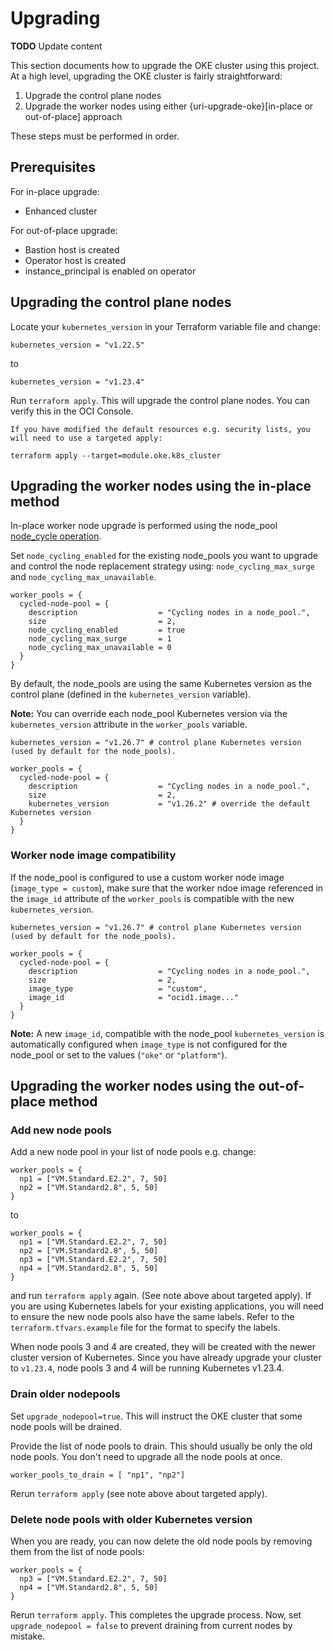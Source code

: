 # Upgrading

**TODO** Update content

This section documents how to upgrade the OKE cluster using this project. At a high level, upgrading the OKE cluster is fairly straightforward:

1. Upgrade the control plane nodes
2. Upgrade the worker nodes using either {uri-upgrade-oke}[in-place or out-of-place] approach

These steps must be performed in order.

<!---
```admonish notice
The out-of-place method is currently the **only** supported method of upgrading a cluster and worker nodes.
```
--->

## Prerequisites 

For in-place upgrade:
* Enhanced cluster

For out-of-place upgrade:
* Bastion host is created
* Operator host is created
* instance_principal is enabled on operator

## Upgrading the control plane nodes

Locate your `kubernetes_version` in your Terraform variable file and change:
```properties
kubernetes_version = "v1.22.5" 
```
to
```properties
kubernetes_version = "v1.23.4"
```

Run `terraform apply`. This will upgrade the control plane nodes. You can verify this in the OCI Console.

```admonish tip
If you have modified the default resources e.g. security lists, you will need to use a targeted apply:
```

```shell
terraform apply --target=module.oke.k8s_cluster
```

## Upgrading the worker nodes using the in-place method

In-place worker node upgrade is performed using the node_pool [node_cycle operation](https://docs.oracle.com/en-us/iaas/Content/ContEng/Tasks/contengupgradingk8sworkernode_topic-Performing_an_InPlace_Worker_Node_Upgrade_by_Cycling_an_Existing_Node_Pool.htm).

Set `node_cycling_enabled` for the existing node_pools you want to upgrade and control the node replacement strategy using: `node_cycling_max_surge` and `node_cycling_max_unavailable`.

```properties
worker_pools = {
  cycled-node-pool = {
    description                  = "Cycling nodes in a node_pool.",
    size                         = 2,
    node_cycling_enabled         = true
    node_cycling_max_surge       = 1
    node_cycling_max_unavailable = 0
  }
}
```

By default, the node_pools are using the same Kubernetes version as the control plane (defined in the `kubernetes_version` variable).

**Note:** You can override each node_pool Kubernetes version via the `kubernetes_version` attribute in the `worker_pools` variable.

```properties
kubernetes_version = "v1.26.7" # control plane Kubernetes version (used by default for the node_pools).

worker_pools = {
  cycled-node-pool = {
    description                  = "Cycling nodes in a node_pool.",
    size                         = 2,
    kubernetes_version           = "v1.26.2" # override the default Kubernetes version
  }
}
```

### Worker node image compatibility

If the node_pool is configured to use a custom worker node image (`image_type = custom`), make sure that the worker ndoe image referenced in the `image_id` attribute of the `worker_pools` is compatible with the new `kubernetes_version`.


```properties
kubernetes_version = "v1.26.7" # control plane Kubernetes version (used by default for the node_pools).

worker_pools = {
  cycled-node-pool = {
    description                  = "Cycling nodes in a node_pool.",
    size                         = 2,
    image_type                   = "custom",
    image_id                     = "ocid1.image..."
  }
}
```

**Note:** A new `image_id`, compatible with the node_pool `kubernetes_version` is automatically configured when `image_type` is not configured for the node_pool or set to the values (`"oke"` or `"platform"`).

## Upgrading the worker nodes using the out-of-place method

### Add new node pools

Add a new node pool in your list of node pools e.g. change:
```properties
worker_pools = {
  np1 = ["VM.Standard.E2.2", 7, 50]
  np2 = ["VM.Standard2.8", 5, 50]
}
```
to
```properties
worker_pools = {
  np1 = ["VM.Standard.E2.2", 7, 50]
  np2 = ["VM.Standard2.8", 5, 50]
  np3 = ["VM.Standard.E2.2", 7, 50]
  np4 = ["VM.Standard2.8", 5, 50]
}
```

and run `terraform apply` again. (See note above about targeted apply). If you are using Kubernetes labels for your existing applications, you will need to ensure the new node pools also have the same labels. Refer to the `terraform.tfvars.example` file for the format to specify the labels.

When node pools 3 and 4 are created, they will be created with the newer cluster version of Kubernetes. Since you have already upgrade your cluster to `v1.23.4`, node pools 3 and 4 will be running Kubernetes v1.23.4.

### Drain older nodepools

Set `upgrade_nodepool=true`. This will instruct the OKE cluster that some node pools will be drained.

Provide the list of node pools to drain. This should usually be only the old node pools. You don't need to upgrade all the node pools at once.

```
worker_pools_to_drain = [ "np1", "np2"] 
```

Rerun `terraform apply` (see note above about targeted apply).

### Delete node pools with older Kubernetes version

When you are ready, you can now delete the old node pools by removing them from the list of node pools:
```
worker_pools = {
  np3 = ["VM.Standard.E2.2", 7, 50]
  np4 = ["VM.Standard2.8", 5, 50]
}
```

Rerun `terraform apply`. This completes the upgrade process. Now, set `upgrade_nodepool = false` to prevent draining from current nodes by mistake.
